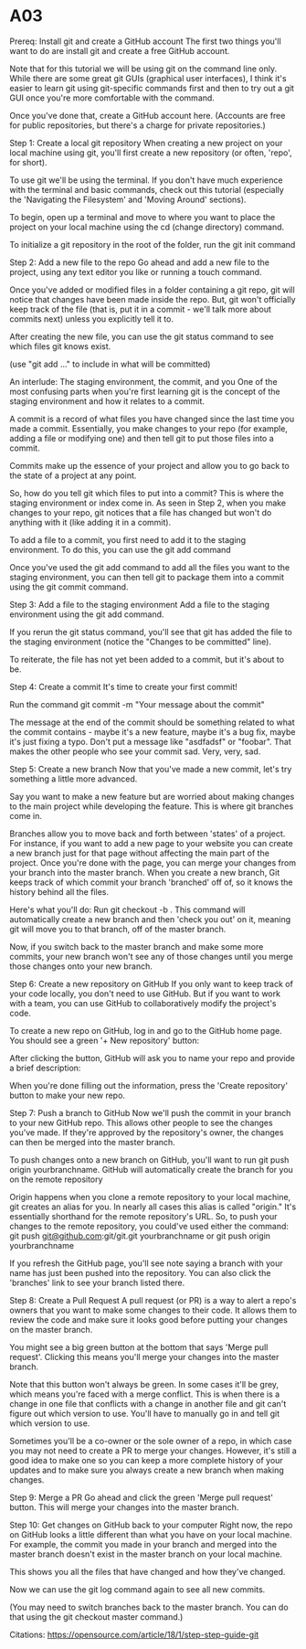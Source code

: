 # A03

Prereq: Install git and create a GitHub account 
The first two things you'll want to do are install git and create a free GitHub account.

Note that for this tutorial we will be using git on the command line only. While there are some great git GUIs (graphical user interfaces), I think it's easier to learn git using git-specific commands first and then to try out a git GUI once you're more comfortable with the command. 

Once you've done that, create a GitHub account here.  (Accounts are free for public repositories, but there's a charge for private repositories.)

 
Step 1: Create a local git repository 
When creating a new project on your local machine using git, you'll first create a new repository (or often, 'repo', for short). 

To use git we'll be using the terminal. If you don't have much experience with the terminal and basic commands, check out this tutorial (especially the 'Navigating the Filesystem' and 'Moving Around' sections).

To begin, open up a terminal and move to where you want to place the project on your local machine using the cd (change directory) command.

To initialize a git repository in the root of the folder, run the git init command

Step 2: Add a new file to the repo
Go ahead and add a new file to the project, using any text editor you like or running a touch command.

Once you've added or modified files in a folder containing a git repo, git will notice that changes have been made inside the repo. But, git won't officially keep track of the file (that is, put it in a commit - we'll talk more about commits next) unless you explicitly tell it to.

After creating the new file, you can use the git status command to see which files git knows exist.

(use "git add <file>..." to include in what will be committed)
 

An interlude: The staging environment, the commit, and you
One of the most confusing parts when you're first learning git is the concept of the staging environment and how it relates to a commit.

A commit is a record of what files you have changed since the last time you made a commit. Essentially, you make changes to your repo (for example, adding a file or modifying one) and then tell git to put those files into a commit.

Commits make up the essence of your project and allow you to go back to the state of a project at any point.

So, how do you tell git which files to put into a commit? This is where the staging environment or index come in. As seen in Step 2, when you make changes to your repo, git notices that a file has changed but won't do anything with it (like adding it in a commit).

To add a file to a commit, you first need to add it to the staging environment. To do this, you can use the git add <filename> command 
  
Once you've used the git add command to add all the files you want to the staging environment, you can then tell git to package them into a commit using the git commit command. 


Step 3: Add a file to the staging environment
Add a file to the staging environment using the git add command. 

If you rerun the git status command, you'll see that git has added the file to the staging environment (notice the "Changes to be committed" line).  


To reiterate, the file has not yet been added to a commit, but it's about to be.

 

Step 4: Create a commit
It's time to create your first commit!

Run the command git commit -m "Your message about the commit"

The message at the end of the commit should be something related to what the commit contains - maybe it's a new feature, maybe it's a bug fix, maybe it's just fixing a typo. Don't put a message like "asdfadsf" or "foobar". That makes the other people who see your commit sad. Very, very, sad.

 

Step 5: Create a new branch
Now that you've made a new commit, let's try something a little more advanced.

Say you want to make a new feature but are worried about making changes to the main project while developing the feature. This is where git branches come in. 

Branches allow you to move back and forth between 'states' of a project. For instance, if you want to add a new page to your website you can create a new branch just for that page without affecting the main part of the project. Once you're done with the page, you can merge your changes from your branch into the master branch. When you create a new branch, Git keeps track of which commit your branch 'branched' off of, so it knows the history behind all the files. 

Here's what you'll do: Run git checkout -b <my branch name>. This command will automatically create a new branch and then 'check you out' on it, meaning git will move you to that branch, off of the master branch.

Now, if you switch back to the master branch and make some more commits, your new branch won't see any of those changes until you merge those changes onto your new branch.

 
Step 6: Create a new repository on GitHub
If you only want to keep track of your code locally, you don't need to use GitHub. But if you want to work with a team, you can use GitHub to collaboratively modify the project's code.

To create a new repo on GitHub, log in and go to the GitHub home page. You should see a green '+ New repository' button: 

After clicking the button, GitHub will ask you to name your repo and provide a brief description:


When you're done filling out the information, press the 'Create repository' button to make your new repo.
 

Step 7: Push a branch to GitHub
Now we'll push the commit in your branch to your new GitHub repo. This allows other people to see the changes you've made. If they're approved by the repository's owner, the changes can then be merged into the master branch.

To push changes onto a new branch on GitHub, you'll want to run git push origin yourbranchname. GitHub will automatically create the branch for you on the remote repository

Origin happens when you clone a remote repository to your local machine, git creates an alias for you. In nearly all cases this alias is called "origin." It's essentially shorthand for the remote repository's URL. So, to push your changes to the remote repository, you could've used either the command: git push git@github.com:git/git.git yourbranchname or git push origin yourbranchname

If you refresh the GitHub page, you'll see note saying a branch with your name has just been pushed into the repository. You can also click the 'branches' link to see your branch listed there.
 

Step 8: Create a Pull Request
A pull request (or PR) is a way to alert a repo's owners that you want to make some changes to their code. It allows them to review the code and make sure it looks good before putting your changes on the master branch.

You might see a big green button at the bottom that says 'Merge pull request'. Clicking this means you'll merge your changes into the master branch.

Note that this button won't always be green. In some cases it'll be grey, which means you're faced with a merge conflict. This is when there is a change in one file that conflicts with a change in another file and git can't figure out which version to use. You'll have to manually go in and tell git which version to use.

Sometimes you'll be a co-owner or the sole owner of a repo, in which case you may not need to create a PR to merge your changes. However, it's still a good idea to make one so you can keep a more complete history of your updates and to make sure you always create a new branch when making changes.

Step 9: Merge a PR
Go ahead and click the green 'Merge pull request' button. This will merge your changes into the master branch.
 

Step 10: Get changes on GitHub back to your computer
Right now, the repo on GitHub looks a little different than what you have on your local machine. For example, the commit you made in your branch and merged into the master branch doesn't exist in the master branch on your local machine.

This shows you all the files that have changed and how they've changed.

Now we can use the git log command again to see all new commits.

(You may need to switch branches back to the master branch. You can do that using the git checkout master command.)

Citations:
https://opensource.com/article/18/1/step-step-guide-git
